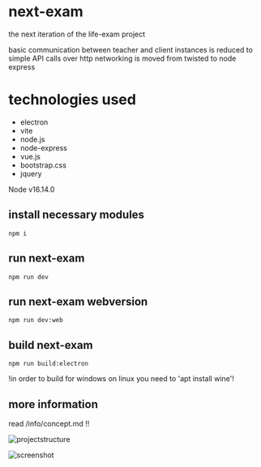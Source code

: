 # next-exam

the next iteration of the life-exam project

basic communication between teacher and client instances is reduced to simple API calls over http
networking is moved from twisted to node express

# technologies used
* electron
* vite
* node.js
* node-express
* vue.js
* bootstrap.css
* jquery


Node v16.14.0

## install necessary modules 

```npm i```

## run next-exam 

```npm run dev```

## run next-exam webversion

```npm run dev:web```

## build next-exam 

```npm run build:electron```

!in order to build for windows on linux you need to 'apt install wine'!


## more information

read /info/concept.md !!





![projectstructure](/info/structure.jpg)

![screenshot](/info/screenshot.jpg)




